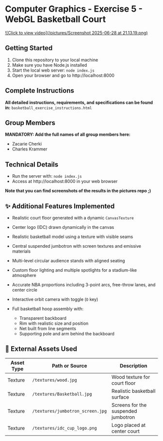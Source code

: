 # Computer Graphics - Exercise 5 - WebGL Basketball Court
[![Click to view video](/pictures/Screenshot 2025-06-28 at 21.13.19.png)](demo.gif)

## Getting Started
1. Clone this repository to your local machine
2. Make sure you have Node.js installed
3. Start the local web server: `node index.js`
4. Open your browser and go to http://localhost:8000

## Complete Instructions
**All detailed instructions, requirements, and specifications can be found in:**
`basketball_exercise_instructions.html`

## Group Members
**MANDATORY: Add the full names of all group members here:**
- Zacarie Cherki
- Charles Krammer

## Technical Details
- Run the server with: `node index.js`
- Access at http://localhost:8000 in your web browser

**Note that you can find screenshots of the results in the pictures repo ;)**

## ✨ Additional Features Implemented

- Realistic court floor generated with a dynamic `CanvasTexture`
- Center logo (IDC) drawn dynamically in the canvas
- Realistic basketball model using a texture with visible seams
- Central suspended jumbotron with screen textures and emissive materials
- Multi-level circular audience stands with aligned seating
- Custom floor lighting and multiple spotlights for a stadium-like atmosphere

- Accurate NBA proportions including 3-point arcs, free-throw lanes, and center circle
- Interactive orbit camera with toggle (`O` key)
- Full basketball hoop assembly with:
  - Transparent backboard
  - Rim with realistic size and position
  - Net built from line segments
  - Supporting pole and arm behind the backboard

## 📁 External Assets Used

| Asset Type  | Path or Source                     | Description                          |
|-------------|------------------------------------|--------------------------------------|
| Texture     | `/textures/wood.jpg`              | Wood texture for court floor         |
| Texture     | `/textures/Basketball.jpg`        | Realistic basketball surface         |
| Texture     | `/textures/jumbotron_screen.jpg`  | Screens for the suspended jumbotron |
| Texture     | `/textures/idc_cup_logo.png`      | Logo placed at center court         |